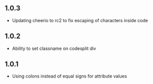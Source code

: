 ## 1.0.3

- Updating cheerio to rc2 to fix escaping of characters inside code

## 1.0.2

- Ability to set classname on codesplit div


## 1.0.1

- Using colons instead of equal signs for attribute values
